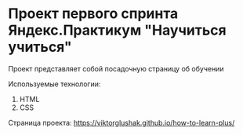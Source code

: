 # Проект первого спринта Яндекс.Практикум "Научиться учиться"

Проект представляет собой посадочную страницу об обучении

Используемые технологии:
1) HTML
2) CSS  
  
Страница проекта: https://viktorglushak.github.io/how-to-learn-plus/
